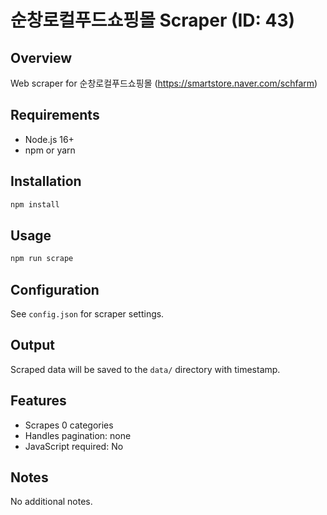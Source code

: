 # 순창로컬푸드쇼핑몰 Scraper (ID: 43)

## Overview
Web scraper for 순창로컬푸드쇼핑몰 (https://smartstore.naver.com/schfarm)

## Requirements
- Node.js 16+
- npm or yarn

## Installation
```bash
npm install
```

## Usage
```bash
npm run scrape
```

## Configuration
See `config.json` for scraper settings.

## Output
Scraped data will be saved to the `data/` directory with timestamp.

## Features
- Scrapes 0 categories
- Handles pagination: none
- JavaScript required: No

## Notes
No additional notes.
